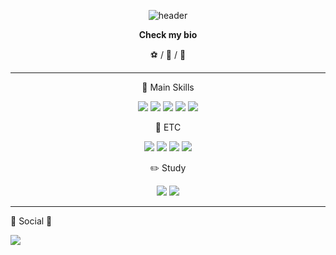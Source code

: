 <center>
 
![header](https://capsule-render.vercel.app/api?type=rounded&color=auto&height=50&section=header&text=sichan%20bio&fontSize=30)
 
**Check my bio** 

⚽ / 🚓 /  🍷  

***

🔨 Main Skills 

<img src="https://img.shields.io/badge/Spring-green?style=plastic&logo=Spring&logoColor=white"> <img src="https://img.shields.io/badge/Springboot-green?style=plastic&logo=springboot&logoColor=white"> 
<img src="https://img.shields.io/badge/security-green?style=plastic&logo=springsecurity&logoColor=white"> 
<img src="https://img.shields.io/badge/oracle-red?style=plastic&logo=oracle&logoColor=white">
<img src="https://img.shields.io/badge/postgresql-navy?style=plastic&logo=postgresql&logoColor=white">

 🔧  ETC  

<img src="https://img.shields.io/badge/postman-orange?style=plastic&logo=postman&logoColor=white"> <img src="https://img.shields.io/badge/intelliJ-navy?style=plastic&logo=intellijidea&logoColor=white"> 
<img src="https://img.shields.io/badge/awss3-grey?style=plastic&logo=amazons3&logoColor=white">
<img src="https://img.shields.io/badge/lambda-grey?style=plastic&logo=awslambda&logoColor=white">

✏️ Study 

<img src="https://img.shields.io/badge/docker-blue?style=plastic&logo=docker&logoColor=white"> <img src="https://img.shields.io/badge/linux-blue?style=plastic&logo=linux&logoColor=white">

</center> 

***

👀 Social 👀

<a href="https://sichan-dev.tistory.com/" target="_blank"><img src="https://img.shields.io/badge/blog-green?style=plastic&logo=blogger&logoColor=white"/></a>

<!--
**sichan0107/sichan0107** is a ✨ _special_ ✨ repository because its `README.md` (this file) appears on your GitHub profile.

Here are some ideas to get you started:

- 🔭 I’m currently working on ...
- 🌱 I’m currently learning ...
- 👯 I’m looking to collaborate on ...
- 🤔 I’m looking for help with ...
- 💬 Ask me about ...
- 📫 How to reach me: ...
- 😄 Pronouns: ...
- ⚡ Fun fact: ...
-->
